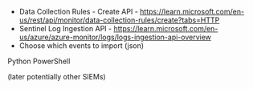 - Data Collection Rules - Create API - https://learn.microsoft.com/en-us/rest/api/monitor/data-collection-rules/create?tabs=HTTP
- Sentinel Log Ingestion API - https://learn.microsoft.com/en-us/azure/azure-monitor/logs/logs-ingestion-api-overview
- Choose which events to import (json)

Python
PowerShell


(later potentially other SIEMs)

